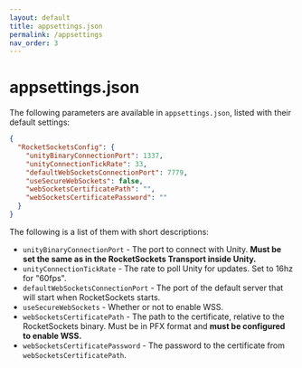 ```yaml
---
layout: default
title: appsettings.json
permalink: /appsettings
nav_order: 3
---
```


# appsettings.json

The following parameters are available in `appsettings.json`, listed with their default settings:

```json
{
  "RocketSocketsConfig": {
    "unityBinaryConnectionPort": 1337,
    "unityConnectionTickRate": 33,
    "defaultWebSocketsConnectionPort": 7779,
    "useSecureWebSockets": false,
    "webSocketsCertificatePath": "",
    "webSocketsCertificatePassword": ""
  }
}
```

The following is a list of them with short descriptions:

- `unityBinaryConnectionPort` - The port to connect with Unity. **Must be set the same as in the RocketSockets Transport inside Unity.**
- `unityConnectionTickRate` - The rate to poll Unity for updates. Set to 16hz for "60fps".
- `defaultWebSocketsConnectionPort` - The port of the default server that will start when RocketSockets starts.
- `useSecureWebSockets` - Whether or not to enable WSS.
- `webSocketsCertificatePath` - The path to the certificate, relative to the RocketSockets binary. Must be in PFX format and **must be configured to enable WSS.**
- `webSocketsCertificatePassword` - The password to the certificate from `webSocketsCertificatePath`.

